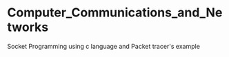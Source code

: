 # Computer_Communications_and_Networks
Socket Programming using c language and Packet tracer's example

